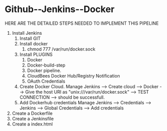 # Github--Jenkins--Docker

HERE ARE THE DETAILED STEPS NEEDED TO IMPLEMENT THIS PIPELINE

1. Install Jenkins
    1. Install GIT 
    2. Install docker
    	1. chmod 777 /var/run/docker.sock
    3. Install PLUGINS
        1. Docker
        2. Docker-build-step
        3. Docker pipeline.
        4. CloudBees Docker Hub/Registry Notification
        5. OAuth Credentials
    4. Create Docker Cloud. 
       Manage Jenkins --> Create cloud --> Docker --> Give the host URI as "unix:///var/run/docker.sock" --> TEST CONNECTION --> should be successfull.
    5. Add Dockerhub credentials
       Manage Jenkins --> Credentials --> Jenkins --> Global Credentials --> Add credentials
2. Create a Dockerfile
3. Create a Jenkinsfile
4. Create a index.html
